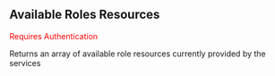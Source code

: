 ## Available Roles Resources
<span style="color:red">Requires Authentication</span> 

Returns an array of available role resources currently provided by the services

